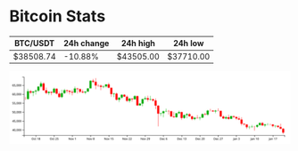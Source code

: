 # Bitcoin Stats

BTC/USDT|24h change|24h high|24h low|
|---|---|---|---|
|$38508.74|-10.88%|$43505.00|$37710.00|

<img src="./chart.svg">
